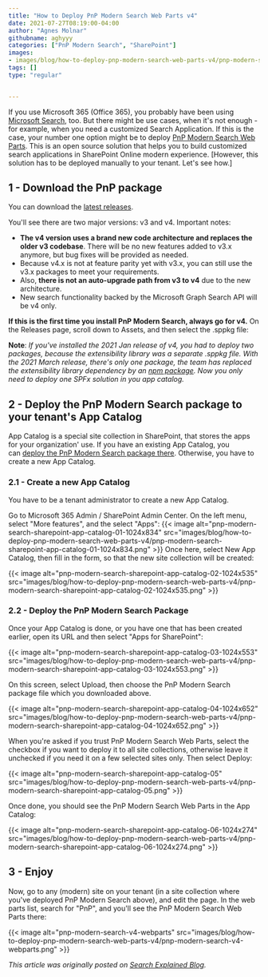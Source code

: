 ```yaml
---
title: "How to Deploy PnP Modern Search Web Parts v4"
date: 2021-07-27T08:19:00-04:00
author: "Agnes Molnar"
githubname: aghyyy
categories: ["PnP Modern Search", "SharePoint"]
images:
- images/blog/how-to-deploy-pnp-modern-search-web-parts-v4/pnp-modern-search-sharepoint-app-catalog-01-1024x834.png
tags: []
type: "regular"


---
```


If you use Microsoft 365 (Office 365), you probably have been using
[Microsoft Search](https://searchexplained.com/microsoft-search/), too.
But there might be use cases, when it's not enough - for example, when
you need a customized Search Application. If this is the case, your
number one option might be to deploy [PnP Modern Search Web
Parts](https://github.com/microsoft-search/pnp-modern-search). This is
an open source solution that helps you to build customized search
applications in SharePoint Online modern experience.
[However, this solution has to be deployed manually to your tenant.
Let's see how.]

## 1 - Download the PnP package


You can download the [latest releases](https://github.com/microsoft-search/pnp-modern-search/releases/).


You'll see there are two major versions: v3 and v4. Important notes:


-   **The v4 version uses a brand new code architecture and replaces the
    older v3 codebase**. There will be no new features added to v3.x
    anymore, but bug fixes will be provided as needed.
-   Because v4.x is not at feature parity yet with v3.x, you can still
    use the v3.x packages to meet your requirements.
-   Also, **there is not an auto-upgrade path from v3 to v4** due to the
    new architecture.
-   New search functionality backed by the Microsoft Graph Search API
    will be v4 only.

**If this is the first time you install PnP Modern Search, always go for
v4.**
On the Releases page, scroll down to Assets, and then select  the
.sppkg file:



**Note**: *If you've installed the 2021 Jan release of v4, you had to
deploy two packages, because the extensibility library was a separate
.sppkg file. With the 2021 March release, there's only one package, the
team has replaced the extensibility library dependency by an [npm
package](https://www.npmjs.com/package/@pnp/modern-search-extensibility).
Now you only need to deploy one SPFx solution in you app catalog.*

## 2 - Deploy the PnP Modern Search package to your tenant's App Catalog 

App Catalog is a special site collection in SharePoint, that stores the
apps for your organization' use. If you have an existing App Catalog,
you can [deploy the PnP Modern Search package
there](https://searchexplained.com/deploy-pnp-modern-search-web-parts-sharepoint-online/#deploy-pnp).
Otherwise, you have to create a new App Catalog.

### 2.1 - Create a new App Catalog 

You have to be a tenant administrator to create a new App Catalog.

Go to Microsoft 365 Admin / SharePoint Admin Center. On the left menu,
select  "More features", and the select "Apps":
{{< image alt="pnp-modern-search-sharepoint-app-catalog-01-1024x834" src="images/blog/how-to-deploy-pnp-modern-search-web-parts-v4/pnp-modern-search-sharepoint-app-catalog-01-1024x834.png" >}}
Once here, select  New App Catalog, then fill in the form, so that the
new site collection will be created:
 

{{< image alt="pnp-modern-search-sharepoint-app-catalog-02-1024x535" src="images/blog/how-to-deploy-pnp-modern-search-web-parts-v4/pnp-modern-search-sharepoint-app-catalog-02-1024x535.png" >}}

### 2.2 - Deploy the PnP Modern Search Package 

Once your App Catalog is done, or you have one that has been created
earlier, open its URL and then select  "Apps for SharePoint":

{{< image alt="pnp-modern-search-sharepoint-app-catalog-03-1024x553" src="images/blog/how-to-deploy-pnp-modern-search-web-parts-v4/pnp-modern-search-sharepoint-app-catalog-03-1024x553.png" >}}

On this screen, select  Upload, then choose the PnP Modern Search
package file which you downloaded above.


{{< image alt="pnp-modern-search-sharepoint-app-catalog-04-1024x652" src="images/blog/how-to-deploy-pnp-modern-search-web-parts-v4/pnp-modern-search-sharepoint-app-catalog-04-1024x652.png" >}}

When you're asked if you trust PnP Modern Search Web Parts, select the
checkbox if you want to deploy it to all site collections, otherwise
leave it unchecked if you need it on a few selected sites only. Then
select Deploy:

{{< image alt="pnp-modern-search-sharepoint-app-catalog-05" src="images/blog/how-to-deploy-pnp-modern-search-web-parts-v4/pnp-modern-search-sharepoint-app-catalog-05.png" >}}

Once done, you should see the PnP Modern Search Web Parts in the App
Catalog:

{{< image alt="pnp-modern-search-sharepoint-app-catalog-06-1024x274" src="images/blog/how-to-deploy-pnp-modern-search-web-parts-v4/pnp-modern-search-sharepoint-app-catalog-06-1024x274.png" >}}

## 3 - Enjoy

Now, go to any (modern) site on your tenant (in a site collection where
you've deployed PnP Modern Search above), and edit the page. In the web
parts list, search for "PnP", and you'll see the PnP Modern Search Web
Parts there:

{{< image alt="pnp-modern-search-v4-webparts" src="images/blog/how-to-deploy-pnp-modern-search-web-parts-v4/pnp-modern-search-v4-webparts.png" >}}


*This article was originally posted on [Search Explained
Blog](https://searchexplained.com/deploy-pnp-modern-search-web-parts-sharepoint-online/).*
